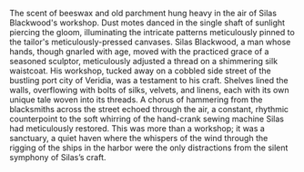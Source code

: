 The scent of beeswax and old parchment hung heavy in the air of Silas Blackwood's workshop. Dust motes danced in the single shaft of sunlight piercing the gloom, illuminating the intricate patterns meticulously pinned to the tailor's meticulously-pressed canvases.  Silas Blackwood, a man whose hands, though gnarled with age, moved with the practiced grace of a seasoned sculptor, meticulously adjusted a thread on a shimmering silk waistcoat.  His workshop, tucked away on a cobbled side street of the bustling port city of Veridia, was a testament to his craft.  Shelves lined the walls, overflowing with bolts of silks, velvets, and linens, each with its own unique tale woven into its threads.  A chorus of hammering from the blacksmiths across the street echoed through the air, a constant, rhythmic counterpoint to the soft whirring of the hand-crank sewing machine Silas had meticulously restored.  This was more than a workshop; it was a sanctuary, a quiet haven where the whispers of the wind through the rigging of the ships in the harbor were the only distractions from the silent symphony of Silas’s craft.

